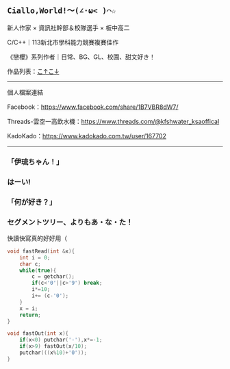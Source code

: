 ## `Ciallo,World!～(∠·ω< )⌒☆`

新人作家 × 資訊社幹部＆校隊選手 × 板中高二

C/C++｜113新北市學科能力競賽複賽佳作

《戀櫻》系列作者｜日常、BG、GL、校園、甜文好き！

作品列表：[こ↑こ↓](./Listofworks.md)

---
個人檔案連結

Facebook：https://www.facebook.com/share/1B7VBR8dW7/

Threads-雲空一高飲水機：https://www.threads.com/@kfshwater_ksaoffical

KadoKado：https://www.kadokado.com.tw/user/167702

---

### 「伊琉ちゃん！」
### はーい! 
### 「何が好き？」
### セグメントツリー、よりもあ・な・た！

快讀快寫真的好好用（
```cpp
void fastRead(int &x){
    int i = 0;
    char c;
    while(true){
        c = getchar();
        if(c<'0'||c>'9') break;
        i*=10;
        i+= (c-'0');
    }
    x = i;
    return;
}

void fastOut(int x){
    if(x<0) putchar('-'),x*=-1;
    if(x>9) fastOut(x/10);
    putchar(((x%10)+'0'));
}
```

